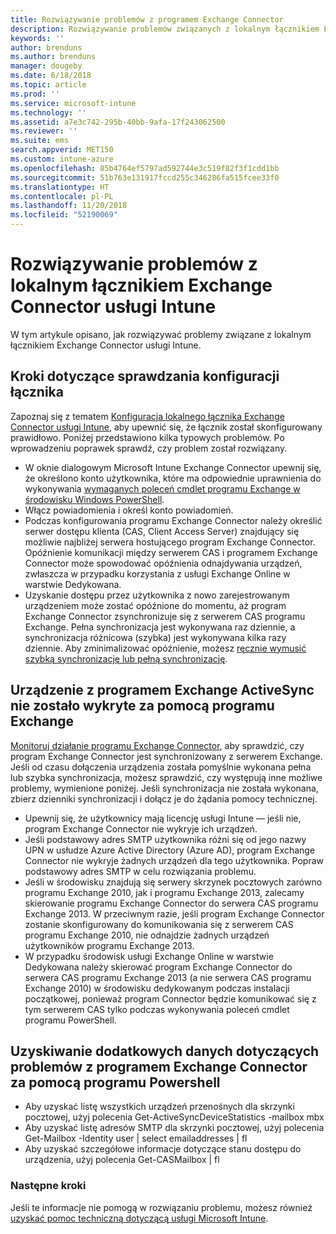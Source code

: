 ```yaml
---
title: Rozwiązywanie problemów z programem Exchange Connector
description: Rozwiązywanie problemów związanych z lokalnym łącznikiem Exchange Connector usługi Intune.
keywords: ''
author: brenduns
ms.author: brenduns
manager: dougeby
ms.date: 6/18/2018
ms.topic: article
ms.prod: ''
ms.service: microsoft-intune
ms.technology: ''
ms.assetid: a7e3c742-295b-40bb-9afa-17f243062500
ms.reviewer: ''
ms.suite: ems
search.appverid: MET150
ms.custom: intune-azure
ms.openlocfilehash: 85b4764ef5797ad592744e3c519f82f3f1cdd1bb
ms.sourcegitcommit: 51b763e131917fccd255c346286fa515fcee33f0
ms.translationtype: HT
ms.contentlocale: pl-PL
ms.lasthandoff: 11/20/2018
ms.locfileid: "52190069"
---
```

# <a name="troubleshoot-the-intune-on-premises-exchange-connector"></a>Rozwiązywanie problemów z lokalnym łącznikiem Exchange Connector usługi Intune

W tym artykule opisano, jak rozwiązywać problemy związane z lokalnym łącznikiem Exchange Connector usługi Intune.

## <a name="steps-for-checking-the-connector-configuration"></a>Kroki dotyczące sprawdzania konfiguracji łącznika 

Zapoznaj się z tematem [Konfiguracja lokalnego łącznika Exchange Connector usługi Intune](exchange-connector-install.md), aby upewnić się, że łącznik został skonfigurowany prawidłowo. Poniżej przedstawiono kilka typowych problemów. Po wprowadzeniu poprawek sprawdź, czy problem został rozwiązany.

 - W oknie dialogowym Microsoft Intune Exchange Connector upewnij się, że określono konto użytkownika, które ma odpowiednie uprawnienia do wykonywania [wymaganych poleceń cmdlet programu Exchange w środowisku Windows PowerShell](exchange-connector-install.md#exchange-cmdlet-requirements).
- Włącz powiadomienia i określ konto powiadomień.
 - Podczas konfigurowania programu Exchange Connector należy określić serwer dostępu klienta (CAS, Client Access Server) znajdujący się możliwie najbliżej serwera hostującego program Exchange Connector. Opóźnienie komunikacji między serwerem CAS i programem Exchange Connector może spowodować opóźnienia odnajdywania urządzeń, zwłaszcza w przypadku korzystania z usługi Exchange Online w warstwie Dedykowana.
 - Uzyskanie dostępu przez użytkownika z nowo zarejestrowanym urządzeniem może zostać opóźnione do momentu, aż program Exchange Connector zsynchronizuje się z serwerem CAS programu Exchange. Pełna synchronizacja jest wykonywana raz dziennie, a synchronizacja różnicowa (szybka) jest wykonywana kilka razy dziennie.  Aby zminimalizować opóźnienie, możesz [ręcznie wymusić szybką synchronizację lub pełną synchronizację](exchange-connector-install.md#manually-force-a-quick-sync-or-full-sync).
 
## <a name="exchange-activesync-device-not-discovered-from-exchange"></a>Urządzenie z programem Exchange ActiveSync nie zostało wykryte za pomocą programu Exchange
[Monitoruj działanie programu Exchange Connector](exchange-connector-install.md#on-premises-exchange-connector-high-availability-support), aby sprawdzić, czy program Exchange Connector jest synchronizowany z serwerem Exchange. Jeśli od czasu dołączenia urządzenia została pomyślnie wykonana pełna lub szybka synchronizacja, możesz sprawdzić, czy występują inne możliwe problemy, wymienione poniżej. Jeśli synchronizacja nie została wykonana, zbierz dzienniki synchronizacji i dołącz je do żądania pomocy technicznej.

 - Upewnij się, że użytkownicy mają licencję usługi Intune — jeśli nie, program Exchange Connector nie wykryje ich urządzeń.
 - Jeśli podstawowy adres SMTP użytkownika różni się od jego nazwy UPN w usłudze Azure Active Directory (Azure AD), program Exchange Connector nie wykryje żadnych urządzeń dla tego użytkownika. Popraw podstawowy adres SMTP w celu rozwiązania problemu.
 - Jeśli w środowisku znajdują się serwery skrzynek pocztowych zarówno programu Exchange 2010, jak i programu Exchange 2013, zalecamy skierowanie programu Exchange Connector do serwera CAS programu Exchange 2013. W przeciwnym razie, jeśli program Exchange Connector zostanie skonfigurowany do komunikowania się z serwerem CAS programu Exchange 2010, nie odnajdzie żadnych urządzeń użytkowników programu Exchange 2013. 
- W przypadku środowisk usługi Exchange Online w warstwie Dedykowana należy skierować program Exchange Connector do serwera CAS programu Exchange 2013 (a nie serwera CAS programu Exchange 2010) w środowisku dedykowanym podczas instalacji początkowej, ponieważ program Connector będzie komunikować się z tym serwerem CAS tylko podczas wykonywania poleceń cmdlet programu PowerShell.


## <a name="using-powershell-to-get-more-data-on-exchange-connector-issues"></a>Uzyskiwanie dodatkowych danych dotyczących problemów z programem Exchange Connector za pomocą programu Powershell
- Aby uzyskać listę wszystkich urządzeń przenośnych dla skrzynki pocztowej, użyj polecenia Get-ActiveSyncDeviceStatistics -mailbox mbx
- Aby uzyskać listę adresów SMTP dla skrzynki pocztowej, użyj polecenia Get-Mailbox -Identity user | select emailaddresses | fl
- Aby uzyskać szczegółowe informacje dotyczące stanu dostępu do urządzenia, użyj polecenia Get-CASMailbox <upn> | fl

### <a name="next-steps"></a>Następne kroki
Jeśli te informacje nie pomogą w rozwiązaniu problemu, możesz również [uzyskać pomoc techniczną dotyczącą usługi Microsoft Intune](get-support.md).
